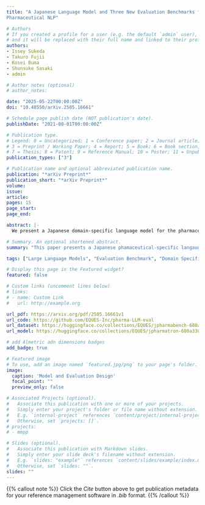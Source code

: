 ```yaml
---
title: "A Japanese Language Model and Three New Evaluation Benchmarks for
Pharmaceutical NLP"

# Authors
# If you created a profile for a user (e.g. the default `admin` user), write the username (folder name) here 
# and it will be replaced with their full name and linked to their profile.
authors:
- Issey Sukeda
- Takuro Fujii
- Kosei Buma
- Shunsuke Sasaki
- admin

# Author notes (optional)
# author_notes:

date: "2025-05-22T00:00:00Z"
doi: "10.48550/arXiv.2505.16661"

# Schedule page publish date (NOT publication's date).
publishDate: "2021-08-01T00:00:00Z"

# Publication type.
# Legend: 0 = Uncategorized; 1 = Conference paper; 2 = Journal article;
# 3 = Preprint / Working Paper; 4 = Report; 5 = Book; 6 = Book section;
# 7 = Thesis; 8 = Patent; 9 = Reference Manual; 10 = Poster; 11 = Unpublished;
publication_types: ["3"]

# Publication name and optional abbreviated publication name.
publication: "*arXiv Preprint*"
publication_short: "*arXiv Preprint*"
volume: 
issue: 
article: 
pages: 15
page_start: 
page_end: 

abstract: |-
  We present a Japanese domain-specific language model for the pharmaceutical field, developed through continual pretraining on 2 billion Japanese pharmaceutical tokens and 8 billion English biomedical tokens. To enable rigorous evaluation, we introduce three new benchmarks: YakugakuQA, based on national pharmacist licensing exams; NayoseQA, which tests cross-lingual synonym and terminology normalization; and SogoCheck, a novel task designed to assess consistency reasoning between paired statements. We evaluate our model against both open-source medical LLMs and commercial models, including GPT-4o. Results show that our domain-specific model outperforms existing open models and achieves competitive performance with commercial ones, particularly on terminology-heavy and knowledge-based tasks. Interestingly, even GPT-4o performs poorly on SogoCheck, suggesting that cross-sentence consistency reasoning remains an open challenge. Our benchmark suite offers a broader diagnostic lens for pharmaceutical NLP, covering factual recall, lexical variation, and logical consistency. This work demonstrates the feasibility of building practical, secure, and cost-effective language models for Japanese domain-specific applications, and provides reusable evaluation resources for future research in pharmaceutical and healthcare NLP. Our model, codes, and datasets are released at this [https URL](https://github.com/EQUES-Inc/pharma-LLM-eval).

# Summary. An optional shortened abstract.
summary: "This paper presents a Japanese phamaceutical-specific langauge model, JPharmatron, along with a benchmark suite consisting three new benchmarks:  YakugakuQA (Japanese national pharmacist licensing exams); NayoseQA (cross-lingual synonym and terminology normalization); and SogoCheck (consistency reasoning between paired statements.)"

tags: ["Large Language Models", "Evaluation Benchmark", "Domain Specific LLMs"]

# Display this page in the Featured widget?
featured: false

# Custom links (uncomment lines below)
# links:
# - name: Custom Link
#   url: http://example.org

url_pdf: https://arxiv.org/pdf/2505.16661v1
url_code: https://github.com/EQUES-Inc/pharma-LLM-eval
url_dataset: https://huggingface.co/collections/EQUES/jpharmabench-680a34acfe96870e41d050d8
url_model: https://huggingface.co/collections/EQUES/jpharmatron-680a330b4dfce3ac43009984

# add Almetric adn dimensions badges
add_badge: true

# Featured image
# To use, add an image named `featured.jpg/png` to your page's folder. 
image:
  caption: 'Model and Evaluation Design'
  focal_point: ""
  preview_only: false

# Associated Projects (optional).
#   Associate this publication with one or more of your projects.
#   Simply enter your project's folder or file name without extension.
#   E.g. `internal-project` references `content/project/internal-project/index.md`.
#   Otherwise, set `projects: []`.
# projects:
# - mmpp

# Slides (optional).
#   Associate this publication with Markdown slides.
#   Simply enter your slide deck's filename without extension.
#   E.g. `slides: "example"` references `content/slides/example/index.md`.
#   Otherwise, set `slides: ""`.
slides: ""
---
```


{{% callout note %}}
Click the *Cite* button above to get publication metadata for your reference management software in *.bib* format.
{{% /callout %}}
